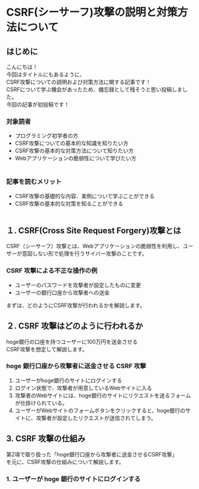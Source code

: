 # CSRF(シーサーフ)攻撃の説明と対策方法について

## はじめに

こんにちは！
<br>今回はタイトルにもあるように、<br>CSRF攻撃についての説明および対策方法に関する記事です！
<br>CSRFについて学ぶ機会があったため、備忘録として残そうと思い投稿しました。
<br>今回の記事が初投稿です！

### 対象読者

- プログラミング初学者の方
- CSRF攻撃についての基本的な知識を知りたい方
- CSRF攻撃の基本的な対策方法について知りたい方
- Webアプリケーションの脆弱性について学びたい方
  <br>
  <br>

### 記事を読むメリット

- CSRF攻撃の基礎的な内容、実例について学ぶことができる
- CSRF攻撃の基本的な対策を知ることができる
  <br>
  <br>

## １. CSRF(Cross Site Request Forgery)攻撃とは

CSRF（シーサーフ）攻撃とは、Webアプリケーションの脆弱性を利用し、ユーザーが意図しない形で処理を行うサイバー攻撃のことです。

### CSRF 攻撃による不正な操作の例

- ユーザーのパスワードを攻撃者が設定したものに変更
- ユーザーの銀行口座から攻撃者への送金

まずは、どのようにCSRF攻撃が行われるかを解説します。

## ２. CSRF 攻撃はどのように行われるか

hoge銀行の口座を持つユーザーに100万円を送金させる<br>
CSRF攻撃を想定して解説します。

### hoge 銀行口座から攻撃者に送金させる CSRF 攻撃

1. ユーザーがhoge銀行のサイトにログインする
2. ログイン状態で、攻撃者が用意しているWebサイトに入る
3. 攻撃者のWebサイトには、hoge銀行のサイトにリクエストを送るフォームが仕掛けられている。
4. ユーザーがWebサイトのフォームボタンをクリックすると、hoge銀行のサイトに、攻撃者が設定したリクエストが送信されてしまう。

## 3. CSRF 攻撃の仕組み

第2項で取り扱った「hoge銀行口座から攻撃者に送金させるCSRF攻撃」<br>を元に、CSRF攻撃の仕組みについて解説します。

### 1. ユーザーが hoge 銀行のサイトにログインする
